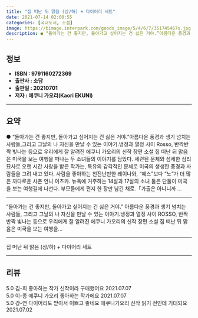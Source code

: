 ```yaml
---
title: "집 떠난 뒤 맑음 (상/하) + 다이어리 세트"
date: 2021-07-14 02:00:55
categories: [국내도서, 소설]
image: https://bimage.interpark.com/goods_image/5/4/6/7/351745467s.jpg
description: ● “돌아가는 건 좋지만, 돌아가고 싶어지는 건 싫은 거야.”아름다운 풍경과 생기 넘치는 사람들,그리고 그날의 나 자신을 만날 수 있는 이야기.냉정과 열정 사이 Rosso, 반짝반짝 빛나는 등으로 우리에게 잘 알려진 에쿠니 가오리의 신작 장편 소설 집 떠난 뒤 맑음은 미국을 보는 여행
---
```


## **정보**

- **ISBN : 9791160272369**
- **출판사 : 소담**
- **출판일 : 20210701**
- **저자 : 에쿠니 가오리(Kaori EKUNI)**

------



## **요약**

●  “돌아가는 건 좋지만, 돌아가고 싶어지는 건 싫은 거야.”아름다운 풍경과 생기 넘치는 사람들,그리고 그날의 나 자신을 만날 수 있는 이야기.냉정과 열정 사이 Rosso, 반짝반짝 빛나는 등으로 우리에게 잘 알려진 에쿠니 가오리의 신작 장편 소설 집 떠난 뒤 맑음은 미국을 보는 여행을 떠나는 두 소녀들의 이야기를 담았다. 세련된 문체와 섬세한 심리 묘사로 오랜 시간 사랑을 받은 작가는, 특유의 감각적인 문체로 미국의 생생한 풍경과 사람들을 그려 내고 있다.  사람을 좋아하는 천진난만한 레이나와, “예스”보다 “노”가 더 많은 까다로운 사촌 언니 이츠카. 뉴욕에 거주하는 14살과 17살의 소녀 둘은 단둘이 미국을 보는 여행길에 나선다. 부모들에게 편지 한 장만 남긴 채로.「가출은 아니니까 ...

------

“돌아가는 건 좋지만, 돌아가고 싶어지는 건 싫은 거야.”
아름다운 풍경과 생기 넘치는 사람들,
그리고 그날의 나 자신을 만날 수 있는 이야기.냉정과 열정 사이 ROSSO, 반짝반짝 빛나는 등으로 우리에게 잘 알려진 에쿠니 가오리의 신작 장편 소설 집 떠난 뒤 맑음은 미국을 보는 여행을... 

------


집 떠난 뒤 맑음 (상/하) + 다이어리 세트 

------


## **리뷰** 

5.0 김-희 좋아하는 작가 신작이라 구매했어요 2021.07.07 <br/>5.0 이-종 에쿠니 가오리 좋아하는 작가에요 2021.07.07 <br/>5.0 강-연 다이어리도 받아서 이쁘고 좋네요
에쿠니가오리 신작 읽기 전인데 기대되요 2021.07.02 <br/>